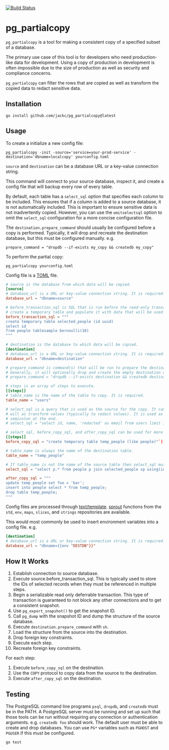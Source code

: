 [![Build Status](https://github.com/jackc/pg_partialcopy/actions/workflows/ci.yml/badge.svg)](https://github.com/jackc/pg_partialcopy/actions/workflows/ci.yml)

# pg_partialcopy

`pg_partialcopy` is a tool for making a consistent copy of a specified subset of a database.

The primary use case of this tool is for developers who need production-like data for development. Using a copy of
production in development is often impossible due to the size of production as well as security and compliance concerns.

`pg_partialcopy` can filter the rows that are copied as well as transform the copied data to redact sensitive data.

## Installation

```
go install github.com/jackc/pg_partialcopy@latest
```

## Usage

To create a initialize a new config file:

```
pg_partialcopy -init -source='service=your-prod-service' -destination='dbname=localcopy' yourconfig.toml
```

`source` and `destination` can be a database URL or a key-value connection string.

This command will connect to your source database, inspect it, and create a config file that will backup every row of every table.

By default, each table has a `select_sql` option that specifies each column to be included. This ensures that if a
column is added to a source database, it is not automatically included. This is important to ensure sensitive data is
not inadvertently copied. However, you can use the `omitselectsql` option to omit the `select_sql` configuration for a
more concise configuration file.

The `destination.prepare_command` should usually be configured before a copy is performed. Typically, it will drop and recreate the destination database, but this must be configured manually. e.g.

```
prepare_command = "dropdb --if-exists my_copy && createdb my_copy"
```

To perform the partial copy:

```
pg_partialcopy yourconfig.toml
```

Config file is a [TOML](https://toml.io/) file.

```toml
# source is the database from which data will be copied.
[source]
# database_url is a URL or key-value connection string. It is required.
database_url = "dbname=source"

# before_transaction_sql is SQL that is run before the read-only transaction is started. A common use case would be to
# create a temporary table and populate it with data that will be used in steps with select_sql.
before_transaction_sql = """
create temporary table selected_people (id uuid)
select id
from people tablesample bernoulli(10)
"""

# destination is the database to which data will be copied.
[destination]
# database_url is a URL or key-value connection string. It is required.
database_url = "dbname=destination"

# prepare_command is command(s) that will be run to prepare the destination database. It is run with the "sh" shell.
# Generally, it will optionally drop and create the empty destination database.
# prepare_command = "dropdb --if-exists destination && createdb destination"

# steps is an array of steps to execute.
[[steps]]
# table_name is the name of the table to copy. It is required.
table_name = "users"

# select_sql is a query that is used as the source for the copy. It can be used to filter or limit the rows returned as
# will as transform values (typically to redact values). It is used as part of a copy command so it must not have a
# semicolon at the end.
# select_sql = "select id, name, 'redacted' as email from users limit 100"

# select_sql, before_copy_sql, and after_copy_sql can be used for more advanced transformations such as using a temporary table.
[[steps]]
before_copy_sql = "create temporary table temp_people (like people)"`)

# table_name is always the name of the destination table.
table_name = "temp_people"

# If table_name is not the name of the source table then select_sql must be provided.
select_sql = "select p.* from people p join selected_people sp using(id)"

after_copy_sql = """
update temp_people set foo = 'bar';
insert into people select * from temp_people;
drop table temp_people;
"""
```

Config files are processed through [text/template](https://pkg.go.dev/text/template). [sprout](https://github.com/go-sprout/sprout) functions from the `std`, `env`, `maps`, `slices`, and `strings` repositories are available.

This would most commonly be used to insert environment variables into a config file. e.g.

```toml
[destination]
# database_url is a URL or key-value connection string. It is required.
database_url = "dbname={{env "DESTDB"}}"
```

## How It Works

1. Establish connection to source database.
2. Execute source.before_transaction_sql. This is typically used to store the IDs of selected records when they must be referenced in multiple steps.
3. Begin a serializable read only deferrable transaction. This type of transaction is guaranteed to not block any other connections and to get a consistent snapshot.
4. Use `pg_export_snapshot()` to get the snapshot ID.
5. Call `pg_dump` with the snapshot ID and dump the structure of the source database.
6. Execute `destination.prepare_command` with `sh`.
7. Load the structure from the source into the destination.
8. Drop foreign key constraints.
9. Execute each step.
10. Recreate foreign key constraints.

For each step:

1. Execute `before_copy_sql` on the destination.
2. Use the `COPY` protocol to copy data from the source to the destination.
3. Execute `after_copy_sql` on the destination.



## Testing

The PostgreSQL command line programs `psql`, `dropdb`, and `createdb` must be in the PATH. A PostgreSQL server must be
running and set up such that those tools can be run without requiring any connection or authentication arguments. e.g.
`createdb foo` should work. The default user must be able to create and drop databases. You can use `PG*` variables such
as `PGHOST` and `PGUSER` if this must be configured.

```
go test
```

